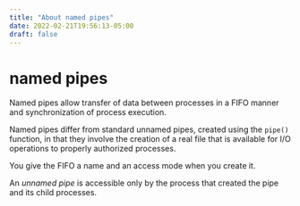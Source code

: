 ```yaml
---
title: "About named pipes"
date: 2022-02-21T19:56:13-05:00
draft: false
---
```



# named pipes

  Named pipes allow transfer of data between processes in a FIFO manner and synchronization of process execution.



 Named pipes differ from standard unnamed pipes, created using the `pipe()` function, in that they involve the creation of a real file that is available for I/O operations to properly authorized processes.   



You give the FIFO a name and an access mode when you create it.



An *unnamed pipe* is accessible only by the process that created the pipe and its child processes.

```bash
```

